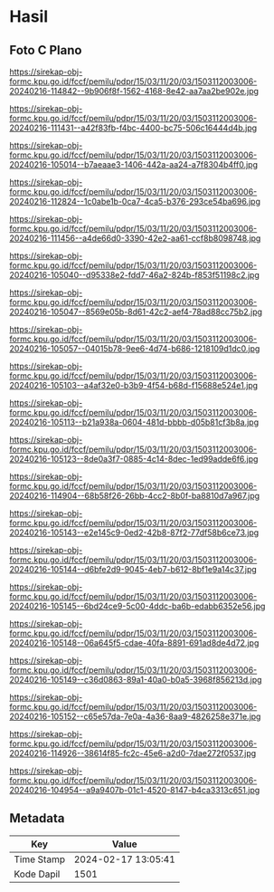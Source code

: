 # Hasil

## Foto C Plano

https://sirekap-obj-formc.kpu.go.id/fccf/pemilu/pdpr/15/03/11/20/03/1503112003006-20240216-114842--9b906f8f-1562-4168-8e42-aa7aa2be902e.jpg

https://sirekap-obj-formc.kpu.go.id/fccf/pemilu/pdpr/15/03/11/20/03/1503112003006-20240216-111431--a42f83fb-f4bc-4400-bc75-506c16444d4b.jpg

https://sirekap-obj-formc.kpu.go.id/fccf/pemilu/pdpr/15/03/11/20/03/1503112003006-20240216-105014--b7aeaae3-1406-442a-aa24-a7f8304b4ff0.jpg

https://sirekap-obj-formc.kpu.go.id/fccf/pemilu/pdpr/15/03/11/20/03/1503112003006-20240216-112824--1c0abe1b-0ca7-4ca5-b376-293ce54ba696.jpg

https://sirekap-obj-formc.kpu.go.id/fccf/pemilu/pdpr/15/03/11/20/03/1503112003006-20240216-111456--a4de66d0-3390-42e2-aa61-ccf8b8098748.jpg

https://sirekap-obj-formc.kpu.go.id/fccf/pemilu/pdpr/15/03/11/20/03/1503112003006-20240216-105040--d95338e2-fdd7-46a2-824b-f853f51198c2.jpg

https://sirekap-obj-formc.kpu.go.id/fccf/pemilu/pdpr/15/03/11/20/03/1503112003006-20240216-105047--8569e05b-8d61-42c2-aef4-78ad88cc75b2.jpg

https://sirekap-obj-formc.kpu.go.id/fccf/pemilu/pdpr/15/03/11/20/03/1503112003006-20240216-105057--04015b78-9ee6-4d74-b686-1218109d1dc0.jpg

https://sirekap-obj-formc.kpu.go.id/fccf/pemilu/pdpr/15/03/11/20/03/1503112003006-20240216-105103--a4af32e0-b3b9-4f54-b68d-f15688e524e1.jpg

https://sirekap-obj-formc.kpu.go.id/fccf/pemilu/pdpr/15/03/11/20/03/1503112003006-20240216-105113--b21a938a-0604-481d-bbbb-d05b81cf3b8a.jpg

https://sirekap-obj-formc.kpu.go.id/fccf/pemilu/pdpr/15/03/11/20/03/1503112003006-20240216-105123--8de0a3f7-0885-4c14-8dec-1ed99adde6f6.jpg

https://sirekap-obj-formc.kpu.go.id/fccf/pemilu/pdpr/15/03/11/20/03/1503112003006-20240216-114904--68b58f26-26bb-4cc2-8b0f-ba8810d7a967.jpg

https://sirekap-obj-formc.kpu.go.id/fccf/pemilu/pdpr/15/03/11/20/03/1503112003006-20240216-105143--e2e145c9-0ed2-42b8-87f2-77df58b6ce73.jpg

https://sirekap-obj-formc.kpu.go.id/fccf/pemilu/pdpr/15/03/11/20/03/1503112003006-20240216-105144--d6bfe2d9-9045-4eb7-b612-8bf1e9a14c37.jpg

https://sirekap-obj-formc.kpu.go.id/fccf/pemilu/pdpr/15/03/11/20/03/1503112003006-20240216-105145--6bd24ce9-5c00-4ddc-ba6b-edabb6352e56.jpg

https://sirekap-obj-formc.kpu.go.id/fccf/pemilu/pdpr/15/03/11/20/03/1503112003006-20240216-105148--06a645f5-cdae-40fa-8891-691ad8de4d72.jpg

https://sirekap-obj-formc.kpu.go.id/fccf/pemilu/pdpr/15/03/11/20/03/1503112003006-20240216-105149--c36d0863-89a1-40a0-b0a5-3968f856213d.jpg

https://sirekap-obj-formc.kpu.go.id/fccf/pemilu/pdpr/15/03/11/20/03/1503112003006-20240216-105152--c65e57da-7e0a-4a36-8aa9-4826258e371e.jpg

https://sirekap-obj-formc.kpu.go.id/fccf/pemilu/pdpr/15/03/11/20/03/1503112003006-20240216-114926--38614f85-fc2c-45e6-a2d0-7dae272f0537.jpg

https://sirekap-obj-formc.kpu.go.id/fccf/pemilu/pdpr/15/03/11/20/03/1503112003006-20240216-104954--a9a9407b-01c1-4520-8147-b4ca3313c651.jpg


## Metadata

| Key        | Value               |
| ---------- | ------------------- |
| Time Stamp | 2024-02-17 13:05:41 |
| Kode Dapil | 1501                |



